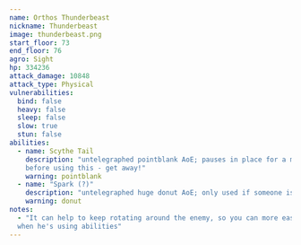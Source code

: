 ```yaml
---
name: Orthos Thunderbeast
nickname: Thunderbeast
image: thunderbeast.png
start_floor: 73
end_floor: 76
agro: Sight
hp: 334236
attack_damage: 10848
attack_type: Physical
vulnerabilities:
  bind: false
  heavy: false
  sleep: false
  slow: true
  stun: false
abilities:
  - name: Scythe Tail
    description: "untelegraphed pointblank AoE; pauses in place for a moment
    before using this - get away!"
    warning: pointblank
  - name: "Spark (?)"
    description: "untelegraphed huge donut AoE; only used if someone is far"
    warning: donut
notes:
  - "It can help to keep rotating around the enemy, so you can more easily tell
  when he's using abilities"
---
```

